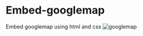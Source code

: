 # Embed-googlemap
Embed googlemap using html and css
![googlemap](https://user-images.githubusercontent.com/99266197/156038583-6b51f7f7-1100-42f9-93d3-fdaa8bc53b3f.png)
